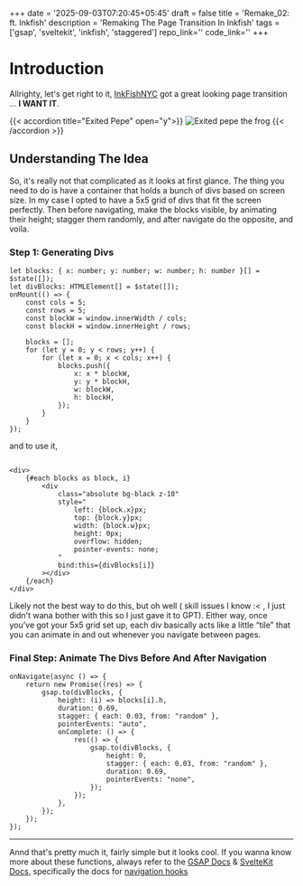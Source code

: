 +++
date = '2025-09-03T07:20:45+05:45'
draft = false
title = 'Remake_02: ft. Inkfish'
description = 'Remaking The Page Transition In Inkfish'
tags = ['gsap', 'sveltekit', 'inkfish', 'staggered']
repo_link=''
code_link=''
+++

# Introduction
Allrighty, let's get right to it, [InkFishNYC](https://inkfishnyc.com/) got a great looking page transition ... **I WANT IT**.

{{< accordion title="Exited Pepe" open="y">}} 
![Exited pepe the frog](/images/memes/hype-pepe.gif)
{{< /accordion >}}
## Understanding The Idea
So, it's really not that complicated as it looks at first glance. The thing you need to do is have a container that holds a bunch of divs based on screen size. In my case I opted to have a 5x5 grid of divs that fit the screen perfectly. Then before navigating, make the blocks visible, by animating their height; stagger them randomly, and after navigate do the opposite, and voila.


### Step 1: Generating Divs

```svelte
let blocks: { x: number; y: number; w: number; h: number }[] = $state([]);
let divBlocks: HTMLElement[] = $state([]);
onMount(() => {
    const cols = 5;
    const rows = 5;
    const blockW = window.innerWidth / cols;
    const blockH = window.innerHeight / rows;

    blocks = [];
    for (let y = 0; y < rows; y++) {
        for (let x = 0; x < cols; x++) {
            blocks.push({
                x: x * blockW,
                y: y * blockH,
                w: blockW,
                h: blockH,
            });
        }
    }
});
```
and to use it, 


```svelte

<div>
    {#each blocks as block, i}
        <div
            class="absolute bg-black z-10"
            style="
                left: {block.x}px;
                top: {block.y}px;
                width: {block.w}px;
                height: 0px; 
                overflow: hidden;
                pointer-events: none; 
            "
            bind:this={divBlocks[i]}
        ></div>
    {/each}
</div>
```

Likely not the best way to do this, but oh well ( skill issues I know :< , I just didn't wana bother with this so I just gave it to GPT). Either way, once you’ve got your 5x5 grid set up, each div basically acts like a little “tile” that you can animate in and out whenever you navigate between pages. 

### Final Step: Animate The Divs Before And After Navigation

```svelte
onNavigate(async () => {
    return new Promise((res) => {
        gsap.to(divBlocks, {
            height: (i) => blocks[i].h,
            duration: 0.69,
            stagger: { each: 0.03, from: "random" },
            pointerEvents: "auto", 
            onComplete: () => {
                res(() => {
                    gsap.to(divBlocks, {
                        height: 0,
                        stagger: { each: 0.03, from: "random" },
                        duration: 0.69,
                        pointerEvents: "none", 
                    });
                });
            },
        });
    });
});
```

---

Annd that's pretty much it, fairly simple but it looks cool. If you wanna know more about these functions, always refer to the [GSAP Docs](https://gsap.com/docs/v3/) & [SvelteKit Docs](https://svelte.dev/docs/kit/introduction), specifically the docs for [navigation hooks](https://svelte.dev/docs/kit/$app-navigation)
